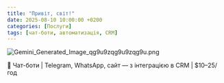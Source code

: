 ```yaml
---
title: "Привіт, світ!"
date: 2025-08-10 10:00:00 +0200
categories: [Послуги]
tags: [чат-боти, автоматизація, CRM]
---
```


![Gemini_Generated_Image_qg9u9zqg9u9zqg9u.png](:/7160958681f84afb8e0b5b248c3a0ac3)

🤖 Чат-боти | Telegram, WhatsApp, сайт — з інтеграцією в CRM | $10–25/год
